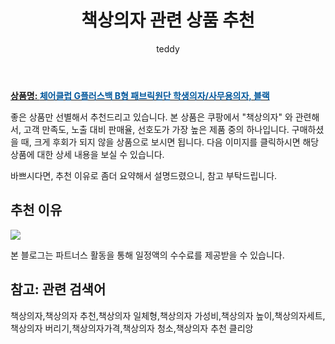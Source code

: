 ﻿---
layout: post
title:  "책상의자 관련 상품 추천"
author: teddy
categories: [ 가구/인테리어 ]
tags: [책상의자,책상의자 추천,책상의자 일체형,책상의자 가성비,책상의자 높이,책상의자세트,책상의자 버리기,책상의자가격,책상의자 청소,책상의자 추천 클리앙]
image: https://static.coupangcdn.com/image/product/image/vendoritem/2018/10/04/3004275422/f499d409-fe15-40be-8e5e-d30965d4e21d.jpg 
description: "쿠팡에서 책상의자 관련 상품으로 가장 고객 선호도가 높은 제품 중 하나입니다."
---

<a href="https://link.coupang.com/re/AFFSDP?lptag=AF5385349&pageKey=895547&itemId=3608486&vendorItemId=3004275422&traceid=V0-153-bda662221eeaf46d"><b>상품명: <font color='#01579B'>체어클럽 G플러스백 B형 패브릭원단 학생의자/사무용의자, 블랙</font></b></a>

좋은 상품만 선별해서 추천드리고 있습니다.
본 상품은 쿠팡에서 "책상의자" 와 관련해서, 고객 만족도, 노출 대비 판매율, 선호도가 가장 높은 제품 중의 하나입니다.
구매하셨을 때, 크게 후회가 되지 않을 상품으로 보시면 됩니다. 
다음 이미지를 클릭하시면 해당 상품에 대한 상세 내용을 보실 수 있습니다.

바쁘시다면, 추천 이유로 좀더 요약해서 설명드렸으니, 참고 부탁드립니다.

## 추천 이유 

<a href="https://link.coupang.com/re/AFFSDP?lptag=AF5385349&pageKey=895547&itemId=3608486&vendorItemId=3004275422&traceid=V0-153-bda662221eeaf46d"><img src="https://thumbnail7.coupangcdn.com/thumbnails/remote/q89/image/retail/images/622238996968152-8b720e6e-cf05-4de2-b070-8b5bf4843688.jpg"></a> 

본 블로그는 파트너스 활동을 통해 일정액의 수수료를 제공받을 수 있습니다.

## 참고: 관련 검색어    
책상의자,책상의자 추천,책상의자 일체형,책상의자 가성비,책상의자 높이,책상의자세트,책상의자 버리기,책상의자가격,책상의자 청소,책상의자 추천 클리앙